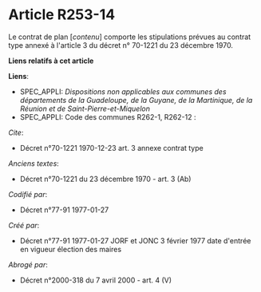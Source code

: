 # Article R253-14

Le contrat de plan [*contenu*] comporte les stipulations prévues au contrat type annexé à l'article 3 du décret n° 70-1221 du
23 décembre 1970.

**Liens relatifs à cet article**

**Liens**:

  - SPEC_APPLI: *Dispositions non applicables aux communes des départements de la Guadeloupe, de la Guyane, de la Martinique, de la Réunion et de Saint-Pierre-et-Miquelon*
  - SPEC_APPLI: Code des communes R262-1, R262-12 :

_Cite_:

  - Décret n°70-1221 1970-12-23 art. 3 annexe contrat type

_Anciens textes_:

  - Décret n°70-1221 du 23 décembre 1970 - art. 3 (Ab)

_Codifié par_:

  - Décret n°77-91 1977-01-27

_Créé par_:

  - Décret n°77-91 1977-01-27 JORF et JONC 3 février 1977 date d'entrée en vigueur élection des maires

_Abrogé par_:

  - Décret n°2000-318 du 7 avril 2000 - art. 4 (V)
